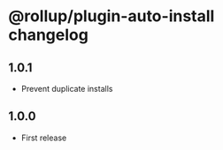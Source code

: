 # @rollup/plugin-auto-install changelog

## 1.0.1

* Prevent duplicate installs

## 1.0.0

* First release